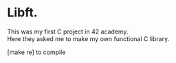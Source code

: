 # Libft. 
This was my first C project in 42 academy.  
Here they asked me to make my own functional C library.

[make re] to compile
